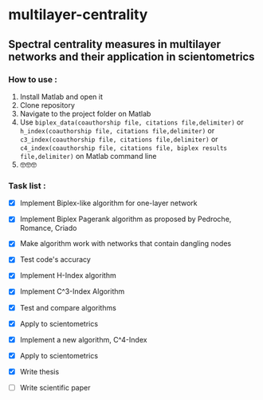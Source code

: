 # multilayer-centrality
## **Spectral centrality measures in multilayer networks and their application in scientometrics**

### How to use :

1. Install Matlab and open it
2. Clone repository
3. Navigate to the project folder on Matlab
4. Use `biplex_data(coauthorship file, citations file,delimiter)` or `h_index(coauthorship file, citations file,delimiter)` or `c3_index(coauthorship file, citations file,delimiter)` or `c4_index(coauthorship file, citations file, biplex results file,delimiter)` on Matlab command line
5. 🤓🤓🤓


### Task list : 

- [x] Implement Biplex-like algorithm for one-layer network
- [x] Implement Biplex Pagerank algorithm as proposed by Pedroche, Romance, Criado
- [x] Make algorithm work with networks that contain dangling nodes
- [x] Test code's accuracy

- [x] Implement H-Index algorithm
- [x] Implement C^3-Index Algorithm
- [x] Test and compare algorithms

- [x] Apply to scientometrics


- [x] Implement a new algorithm, C^4-Index
- [x] Apply to scientometrics

- [x] Write thesis

- [ ] Write scientific paper
